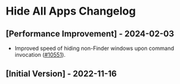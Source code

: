 # Hide All Apps Changelog

## [Performance Improvement] - 2024-02-03

- Improved speed of hiding non-Finder windows upon command invocation ([#10551](https://github.com/raycast/extensions/pull/10551)).

## [Initial Version] - 2022-11-16
